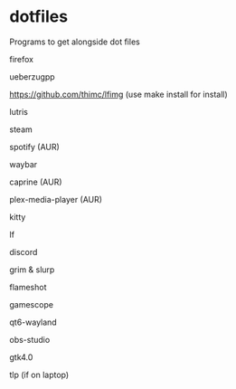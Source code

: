 # dotfiles
Programs to get alongside dot files

firefox

ueberzugpp

https://github.com/thimc/lfimg (use make install for install)

lutris

steam

spotify (AUR)

waybar

caprine (AUR)

plex-media-player (AUR)

kitty

lf

discord

grim & slurp

flameshot

gamescope

qt6-wayland

obs-studio

gtk4.0

tlp (if on laptop)

